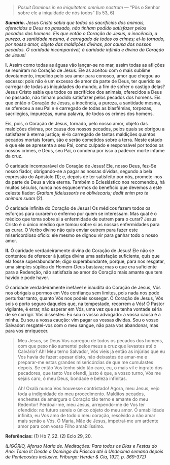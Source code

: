 > *Posuit Dominus in eo iniquitatem omnium nostrum* — “Pôs o Senhor sobre ele a iniquidade de nós todos” (Is 53, 6)

***Sumário.** Jesus Cristo sabia que todos os sacrifícios dos animais, oferecidos a Deus no passado, não tinham podido satisfazer pelos pecados dos homens. Eis que então o Coração de Jesus, a inocência, a pureza, a santidade mesma, é carregado de todos os crimes; ei-lo tornado, por nosso amor, objeto das maldições divinas, por causa dos nossos pecados. Ó caridade incomparável, ó caridade infinita e divina do Coração de Jesus!*

**I.** Assim como todas as águas vão lançar-se no mar, assim todas as aflições se reuniram no Coração de Jesus. Ele as aceitou com o mais sublime devotamento, impelido pelo seu amor para conosco, amor que chegou ao excesso: pois não é um excesso de amor da parte de Deus, ter querido se carregar de todas as iniquidades do mundo, a fim de sofrer o castigo delas? Jesus Cristo sabia que todos os sacrifícios dos animais, oferecidos a Deus no passado, não tinham podido satisfazer pelos pecados dos homens. Eis que então o Coração de Jesus, a inocência, a pureza, a santidade mesma, se ofereceu a seu Pai e é carregado de todas as blasfêmias, torpezas, sacrilégios, impurezas, numa palavra, de todos os crimes dos homens.

Eis, pois, o Coração de Jesus, tornado, pelo nosso amor, objeto das maldições divinas, por causa dos nossos pecados, pelos quais se obrigou a satisfazer à eterna justiça; ei-lo carregado de tantas maldições quantos pecados mortais foram, são e serão cometidos sobre a terra. Neste estado é que ele se apresenta a seu Pai, como culpado e responsável por todos os nossos crimes, e Deus, seu Pai, o condena por isso a padecer morte infame da cruz.

Ó caridade incomparável do Coração de Jesus! Ele, nosso Deus, fez-Se nosso fiador, obrigando-se a pagar as nossas dívidas, segundo a bela expressão do Apóstolo (1); e, depois de ter satisfeito por nós, promete-nos da parte de Deus a vida eterna. Também o Eclesiástico nos recomendou, há muitos séculos, nunca nos esquecermos do benefício que devemos a este celeste fiador: *Gratiam fideiussoris ne obliviscaris; dedit enim pro te animam suam* (2).

Ó caridade infinita do Coração de Jesus! Os médicos fazem todos os esforços para curarem o enfermo por quem se interessam. Mas qual é o médico que toma sobre si a enfermidade de outrem para o curar? Jesus Cristo é o único médico que tomou sobre si as nossas enfermidades para as curar. O Verbo divino não quis enviar outrem para fazer este misericordioso ofício: ele mesmo se dignou vir para ganhar todo o nosso amor.

**II.** Ó caridade verdadeiramente divina do Coração de Jesus! Ele não se contentou de oferecer à justiça divina uma satisfação suficiente, quis que ela fosse superabundante; digo superabundante, porque, para nos resgatar, uma simples súplica do Homem-Deus bastava; mas o que era suficiente para a Redenção, não satisfazia ao amor do Coração mais amante que tem havido e pode haver.

Ó caridade verdadeiramente inefável e inaudita do Coração de Jesus, Vós nos obrigais a pormos em Vós confiança sem limites, pois nada nos pode perturbar tanto, quanto Vós nos podeis sossegar. Ó Coração de Jesus, Vós sois o porto seguro daqueles que, na tempestade, recorrem a Vós! Ó Pastor vigilante, é errar, não esperar em Vós, uma vez que se tenha vontade séria de se corrigir. Vós dissestes: Eu sou o vosso advogado: a vossa causa é a minha. Eu sou a vossa caução: vim pagar as vossas dívidas. Sou o vosso Salvador: resgatei-vos com o meu sangue, não para vos abandonar, mas para vos enriquecer.

> Meu Jesus, se Deus Vos carregou de todos os pecados dos homens, com que peso não aumentei pelos meus a cruz que levastes até o Calvário? Ah! Meu terno Salvador, Vós víeis já então as injúrias que eu Vos havia de fazer: apesar disto, não deixastes de amar-me e preparar-me estas grandes misericórdias de que me cumulastes depois. Se então Vos tenho sido tão caro, eu, o mais vil e ingrato dos pecadores, que tanto Vos ofendi, justo é que, a vosso turno, Vós me sejais caro, ó meu Deus, bondade e beleza infinitas.
>
> Ah! Oxalá nunca Vos houvesse contristado! Agora, meu Jesus, vejo toda a indignidade do meu procedimento. Malditos pecados, enchestes de amargura o Coração tão terno e amante do meu Redentor! Perdoai-me, meu Jesus, arrependo-me de Vos ter ofendido: no futuro sereis o único objeto do meu amor. Ó amabilidade infinita, eu Vos amo de todo o meu coração, resolvido a não amar mais senão a Vós. Ó Maria, Mãe de Jesus, impetrai-me um ardente amor para com vosso Filho amabilíssimo.

**Referências:** (1) Hb 7, 22. (2) Eclo 29, 20.

*(LIGÓRIO, Afonso Maria de. Meditações: Para todos os Dias e Festas do Ano: Tomo II: Desde o Domingo da Páscoa até à Undécima semana depois de Pentecostes inclusive. Friburgo: Herder & Cia, 1921, p. 369-372)*
